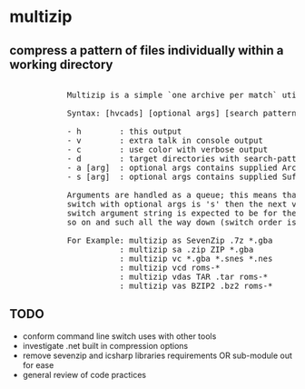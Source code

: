 multizip
================================

compress a pattern of files individually within a working directory
--------------------------------

<pre>

            Multizip is a simple `one archive per match` utility.

            Syntax: [hvcads] [optional args] [search patterns]
            
            - h        : this output
            - v        : extra talk in console output
            - c        : use color with verbose output
            - d        : target directories with search-patterns
            - a [arg]  : optional args contains supplied ArchiveFormat value.
            - s [arg]  : optional args contains supplied Suffix string.

            Arguments are handled as a queue; this means that if the first
            switch with optional args is 's' then the next value after the
            switch argument string is expected to be for the 's' switch and
            so on and such all the way down (switch order is not important).

            For Example: multizip as SevenZip .7z *.gba
                       : multizip sa .zip ZIP *.gba
                       : multizip vc *.gba *.snes *.nes
                       : multizip vcd roms-*
                       : multizip vdas TAR .tar roms-*
                       : multizip vas BZIP2 .bz2 roms-*
</pre>

TODO
--------------------------------
* conform command line switch uses with other tools
* investigate .net built in compression options 
* remove sevenzip and icsharp libraries requirements OR sub-module out for ease
* general review of code practices